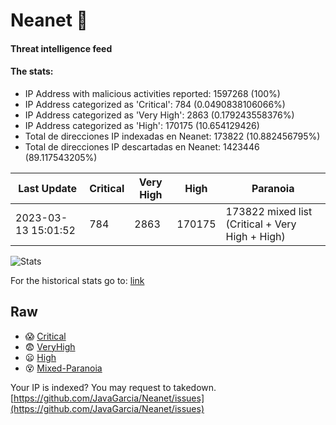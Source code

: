 # Neanet :hocho:
#### Threat intelligence feed
#### The stats:

- IP Address with malicious activities reported: 1597268 (100%)
- IP Address categorized as 'Critical':  784 (0.0490838106066%)
- IP Address categorized as 'Very High':  2863 (0.179243558376%)
- IP Address categorized as 'High':  170175 (10.654129426)
- Total de direcciones IP indexadas en Neanet:  173822 (10.882456795%)
- Total de direcciones IP descartadas en Neanet:  1423446 (89.117543205%)

| Last Update | Critical | Very High | High | Paranoia |
| --- | --- | --- | --- | --- |
| 2023-03-13 15:01:52 | 784 | 2863 | 170175 | 173822 mixed list (Critical + Very High + High)|

![Stats](https://docs.google.com/spreadsheets/d/e/2PACX-1vSnaNMIXVabIpDJjufMlzH7poXnshF3mgd8Is1g9ytUEzVsP5my4Trn8f-xkoLLQ38xpL3HtmUexLo6/pubchart?oid=501124687&format=image)

For the historical stats go to: [link](/stats.csv)
## Raw
- :scream: [Critical](https://raw.githubusercontent.com/JavaGarcia/Neanet/master/blacklists/neanet_critical.txt)
- :fearful: [VeryHigh](https://raw.githubusercontent.com/JavaGarcia/Neanet/master/blacklists/neanet_veryHigh.txtt)
- :frowning: [High](https://raw.githubusercontent.com/JavaGarcia/Neanet/master/blacklists/neanet_high.txt)
- :dizzy_face: [Mixed-Paranoia](https://raw.githubusercontent.com/JavaGarcia/Neanet/master/blacklists/neanet_all.txt)


Your IP is indexed? You may request to takedown. [https://github.com/JavaGarcia/Neanet/issues](https://github.com/JavaGarcia/Neanet/issues)










































































































































































































































































































































































































































































































































































































































































































































































































































































































































































































































































































































































































































































































































































































































































































































































































































































































































































































































































































































































































































































































































































































































































































































































































































































































































































































































































































































































































































































































































































































































































































































































































































































































































































































































































































































































































































































































































































































































































































































































































































































































































































































































































































































































































































































































































































































































































































































































































































































































































































































































































































































































































































































































































































































































































































































































































































































































































































































































































































































































































































































































































































































































































































































































































































































































































































































































































































































































































































































































































































































































































































































































































































































































































































































































































































































































































































































































































































































































































































































































































































































































































































































































































































































































































































































































































































































































































































































































































































































































































































































































































































































































































































































































































































































































































































































































































































































































































































































































































































































































































































